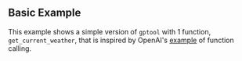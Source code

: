 ## Basic Example

This example shows a simple version of `gptool` with 1 function, `get_current_weather`, that is inspired by OpenAI's
[example](https://platform.openai.com/docs/guides/gpt/function-calling) of function calling.
